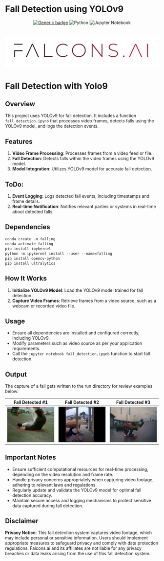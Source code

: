 # Fall Detection using YOLOv9

<div id="top"></div>
<div align="center">

[![Generic badge](https://img.shields.io/badge/FALCONS.AI-Computer_Vision-red.svg)](https://shields.io/)
![Python](https://img.shields.io/badge/python-3670A0?style=for-the-badge&logo=python&logoColor=ffdd54)
![Jupyter Notebook](https://img.shields.io/badge/jupyter-%23FA0F00.svg?style=for-the-badge&logo=jupyter&logoColor=white)


</div>

<!-- PROJECT LOGO -->
<br />
<div align="center" style='background-color:#ffffff'>
    <img src="assets/fai_gradient_logo.png" alt="Logo" >
</div>

# Fall Detection with Yolo9

## Overview

This project uses YOLOv9 for fall detection. It includes a function `fall_detection.ipynb` that processes video frames, detects falls using the YOLOv9 model, and logs the detection events.

## Features

1. **Video Frame Processing**: Processes frames from a video feed or file.
2. **Fall Detection**: Detects falls within the video frames using the YOLOv9 model.
3. **Model Integration**: Utilizes YOLOv9 model for accurate fall detection.

## ToDo:
1. **Event Logging**: Logs detected fall events, including timestamps and frame details.
2. **Real-time Notification**: Notifies relevant parties or systems in real-time about detected falls.


## Dependencies
```
conda create -n falling
conda activate falling
pip install ipykernel
python -m ipykernel install --user --name=falling
pip install opencv-python
pip install ultralytics

```

## How It Works

1. **Initialize YOLOv9 Model**: Load the YOLOv9 model trained for fall detection.
2. **Capture Video Frames**: Retrieve frames from a video source, such as a webcam or recorded video file.


## Usage

- Ensure all dependencies are installed and configured correctly, including YOLOv9.
- Modify parameters such as video source as per your application requirements.
- Call the `jupyter notebook fall_detection.ipynb` function to start fall detection.


## Output

The capture of a fall gets written to the run directory for review examples below:

Fall Detected #1            |  Fall Detected  #2          |  Fall Detected  #3
:-------------------------:|:-------------------------:|:-------------------------:
![](assets/output_0.jpg)  |  ![](assets/output_1.jpg) |  ![](assets/output_2.jpg)

## Important Notes

- Ensure sufficient computational resources for real-time processing, depending on the video resolution and frame rate.
- Handle privacy concerns appropriately when capturing video footage, adhering to relevant laws and regulations.
- Regularly update and validate the YOLOv9 model for optimal fall detection accuracy.
- Maintain secure access and logging mechanisms to protect sensitive data captured during fall detection.

## Disclaimer

**Privacy Notice**: This fall detection system captures video footage, which may include personal or sensitive information. Users should implement appropriate measures to safeguard privacy and comply with data protection regulations. Falcons.ai and its affiliates are not liable for any privacy breaches or data leaks arising from the use of this fall detection system.

</div>
